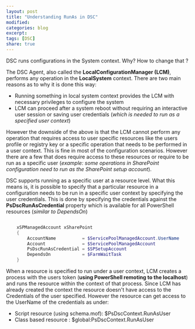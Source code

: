 ```yaml
---
layout: post
title: "Understanding RunAs in DSC"
modified:
categories: blog
excerpt:
tags: [DSC]
share: true
---
```


DSC runs configurations in the System context. Why? How to change that ?

The DSC Agent, also called the **LocalConfigurationManager (LCM)**, performs any operation in the **LocalSystem** context. There are two main reasons as to why it is done this way:
* Running something in local system context provides the LCM with necessary privileges to configure the system
* LCM can proceed after a system reboot without requiring an interactive user session or saving user credentials (*which is needed to run as a specified user context*)


However the downside of the above is that the LCM cannot perform any operation that requires access to user specific resources like the users profile or registry key or a specific operation that needs to be performed in a user context. This is fine in most of the configuration scenarios. However there are a few that does require access to these resources or require to be run as a specific user (*example: some operations in SharePoint configuration need to run as the SharePoint setup account*).

DSC supports running as a specific user at a resource level. What this means is, it is possible to specify that a particular resource in a configuration needs to be run in a specific user context by specifying the user credentials. This is done by specifying the credentials against the **PsDscRunAsCredential** property which is available for all PowerShell resources (*similar to DependsOn*)

```PowerShell

    xSPManagedAccount xSharePoint 
    { 
        AccountName          = $ServicePoolManagedAccount.UserName 
        Account              = $ServicePoolManagedAccount 
        PsDscRunAsCredential = $SPSetupAccount 
        DependsOn            = $FarmWaitTask 
    } 

```

When a resource is specified to run under a user context, LCM creates a process with the users token (**using PowerShell remoting to the localhost**) and runs the resource within the context of that process. Since LCM has already created the context the resource doesn't have access to the Credentials of the user specified. However the resource can get access to the UserName of the credentials as under:
* Script resource (using schema.mof): $PsDscContext.RunAsUser  
* Class based resource : $global:PsDscContext.RunAsUser  

